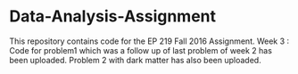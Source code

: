 # Data-Analysis-Assignment
This repository contains code for the EP 219 Fall 2016 Assignment.
Week 3 : Code for problem1 which was a follow up of last problem of week 2 has been uploaded.
Problem 2 with dark matter has also been uploaded.
